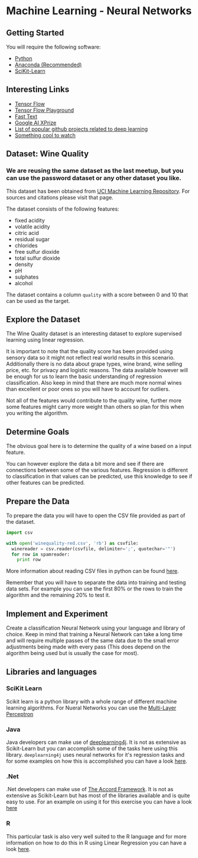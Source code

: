 # Machine Learning - Neural Networks
## Getting Started
You will require the following software:
* [Python](https://www.python.org/)
* [Anaconda (Recommended)](https://www.continuum.io/downloads)
* [SciKit-Learn](http://scikit-learn.org/stable/install.html)

## Interesting Links
* [Tensor Flow](https://www.tensorflow.org/)
* [Tensor Flow Playground](http://playground.tensorflow.org/)
* [Fast Text](https://github.com/facebookresearch/fastText)
* [Google AI XPrize](http://ai.xprize.org/)
* [List of popular github projects related to deep learning](https://github.com/aymericdamien/TopDeepLearning)
* [Something cool to watch](https://www.youtube.com/watch?v=qv6UVOQ0F44)


## Dataset: Wine Quality

### We are reusing the same dataset as the last meetup, but you can use the password dataset or any other dataset you like.

This dataset has been obtained from [UCI Machine Learning Repository](http://archive.ics.uci.edu/ml/datasets/Wine+Quality).
For sources and citations please visit that page.

The dataset consists of the following features:
* fixed acidity
* volatile acidity
* citric acid
* residual sugar
* chlorides
* free sulfur dioxide
* total sulfur dioxide
* density
* pH
* sulphates
* alcohol

The dataset contains a column `quality` with a score between 0 and 10 that can be used as the target.

## Explore the Dataset
The Wine Quality dataset is an interesting dataset to explore supervised learning using linear regression.

It is important to note that the quality score has been provided using sensory data so it might not reflect real world results in this scenario.  Additionally there is no data about grape types, wine brand, wine selling price, etc. for privacy and logistic reasons.  The data available however will be enough for us to learn the basic understanding of regression classification.  Also keep in mind that there are much more normal wines than excellent or poor ones so you will have to account for outliers.

Not all of the features would contribute to the quality wine, further more some features might carry more weight than others so plan for this when you writing the algorithm.

## Determine Goals

The obvious goal here is to determine the quality of a wine based on a input feature.

You can however explore the data a bit more and see if there are connections between some of the various features.  Regression is different to classification in that values can be predicted, use this knowledge to see if other features can be predicted.

## Prepare the Data
To prepare the data you will have to open the CSV file provided as part of the dataset.

```python
import csv

with open('winequality-red.csv', 'rb') as csvfile:
  winereader = csv.reader(csvfile, delimiter=';', quotechar='"')
  for row in spamreader:
    print row
```

More information about reading CSV files in python can be found [here](https://docs.python.org/2/library/csv.html).

Remember that you will have to separate the data into training and testing data sets.  For example you can use the first 80% or the rows to train the algorithm and the remaining 20% to test it.

## Implement and Experiment
Create a classification Neural Network using your language and library of choice.  Keep in mind that training a Neural Network can take a long time and will require multiple passes of the same data due to the small error adjustments being made with every pass (This does depend on the algorithm being used but is usually the case for most).

## Libraries and languages

### SciKit Learn

Scikit learn is a python library with a whole range of different machine learning algorithms.  For Nueral Networks you can use the [Multi-Layer Perceptron](http://scikit-learn.org/dev/modules/neural_networks_supervised.html#classification)

### Java

Java developers can make use of [deeplearning4j](http://deeplearning4j.org/).  It is not as extensive as Scikit-Learn but you can accomplish some of the tasks here using this library.  `deeplearning4j` uses neural networks for it's regression tasks and for some examples on how this is accomplished you can have a look [here](http://deeplearning4j.org/linear-regression).

### .Net

.Net developers can make use of [The Accord Framework](http://accord-framework.net/).  It is not as extensive as Scikit-Learn but has most of the libraries available and is quite easy to use.  For an example on using it for this exercise you can have a look [here](http://accord-framework.net/docs/html/T_Accord_Statistics_Models_Regression_Linear_SimpleLinearRegression.htm)

### R

This particular task is also very well suited to the R language and for more information on how to do this in R using Linear Regression you can have a look [here](http://www.r-bloggers.com/simple-linear-regression-2/).
